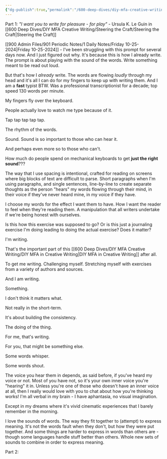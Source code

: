 ```yaml
---
{"dg-publish":true,"permalink":"/600-deep-dives/diy-mfa-creative-writing/steering-the-craft/exercises/being-gorgeous/"}
---
```


Part 1: *"I want you to write for pleasure - for play"* - Ursula K. Le Guin in [[600 Deep Dives/DIY MFA Creative Writing/Steering the Craft/Steering the Craft\|Steering the Craft]]

[[900 Admin Files/901 Periodic Notes/1 Daily Notes/Friday 10-25-2024\|Friday 10-25-2024]] - I've been struggling with this prompt for several days now.  And I just figured out why.  It's because this is how I already write.  The prompt is about playing with the sound of the words.  Write something meant to be read out loud.

But that's how I *already* write.  The words are flowing *loudly* through my head and it's all I can do for my fingers to keep up with writing them.  And I am a **fast** typist BTW.  Was a professional transcriptionist for a decade; top speed 130 words per minute.

My fingers fly over the keyboard.  

People actually love to watch me type because of it.

Tap tap tap tap tap.  

The rhythm of the words.

Sound.  Sound is so important to those who can hear it.

And perhaps even more so to those who can't.

How much do people spend on mechanical keyboards to get **just the right sound**???

The way that I use spacing is intentional, crafted for reading on screens where big blocks of text are difficult to parse. Short paragraphs when I'm using paragraphs, and single sentences, line-by-line to create separate thoughts as the person "hears" my words flowing through their mind, in their voice if they've never heard mine, in my voice if they have.

I choose my words for the effect I want them to have.  How I want the reader to feel when they're reading them.  A manipulation that all writers undertake if we're being honest with ourselves.

Is this how this exercise was supposed to go?  Or is this just a journaling exercise I'm doing leading to doing the actual exercise?  Does it matter?

I'm writing.

That's the important part of this [[600 Deep Dives/DIY MFA Creative Writing/DIY MFA in Creative Writing\|DIY MFA in Creative Writing]] after all.

To get me writing.  Challenging myself.  Stretching myself with exercises from a variety of authors and sources.  

And I am writing.

Something.

I don't think it matters what.

Not really in the short-term.

It's about building the consistency.

The doing of the thing.

For me, that's writing.

For you, that might be something else.

Some words whisper.

Some words shout.

The voice you hear them in depends, as said before, if you've heard my voice or not. Most of you have not, so it's your own inner voice you're "hearing" it in. Unless you're one of those who doesn't have an inner voice at all, then I really would love with you to chat about how you're thinking works!   I'm all verbal in my brain - I have aphantasia, no visual imagination. 

Except in my dreams where it's vivid cinematic experiences that I barely remember in the morning.

I love the sounds of words.  The way they fit together to (attempt) to express meaning.  It's not the words fault when they don't, but how they were put together.  And some things are harder to express in words than others are - though some languages handle stuff better than others.  Whole new sets of sounds to combine in order to express meaning.

Part 2: 




